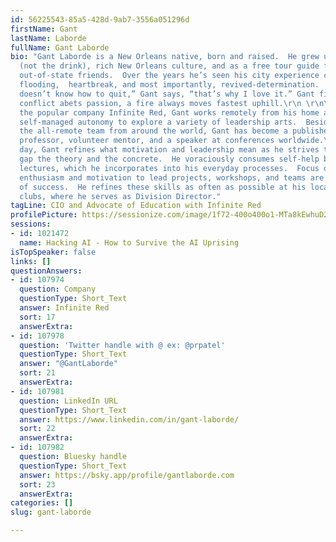 ```yaml
---
id: 56225543-85a5-428d-9ab7-3556a051296d
firstName: Gant
lastName: Laborde
fullName: Gant Laborde
bio: "Gant Laborde is a New Orleans native, born and raised.  He grew up with hurricanes
  (not the drink), rich New Orleans culture, and as a free tour guide for all his
  out-of-state friends.  Over the years he’s seen his city experience corruption,
  flooding,  heartbreak, and most importantly, revived-determination.  “New Orleans
  doesn’t know how to quit,” Gant says, “that’s why I love it.” Gant firmly believes
  conflict abets passion, a fire always moves fastest uphill.\r\n \r\n\r\nAs CIO for
  the popular company Infinite Red, Gant works remotely from his home and uses his
  self-managed autonomy to explore a variety of leadership arts.  Besides managing
  the all-remote team from around the world, Gant has become a published author, adjunct
  professor, volunteer mentor, and a speaker at conferences worldwide.\r\n \r\n\r\nEach
  day, Gant refines what motivation and leadership mean as he strives to bridge the
  gap the theory and the concrete.  He voraciously consumes self-help books and online
  lectures, which he incorporates into his everyday processes.  Focus on personal
  enthusiasm and motivation to lead projects, workshops, and teams are the bedrock
  of success.  He refines these skills as often as possible at his local Toastmasters
  clubs, where he serves as Division Director."
tagLine: CIO and Advocate of Education with Infinite Red
profilePicture: https://sessionize.com/image/1f72-400o400o1-MTa8kEwhuD2WfwVBQ7JTPF.jpg
sessions:
- id: 1021472
  name: Hacking AI - How to Survive the AI Uprising
isTopSpeaker: false
links: []
questionAnswers:
- id: 107974
  question: Company
  questionType: Short_Text
  answer: Infinite Red
  sort: 17
  answerExtra:
- id: 107978
  question: 'Twitter handle with @ ex: @prpatel'
  questionType: Short_Text
  answer: "@GantLaborde"
  sort: 21
  answerExtra:
- id: 107981
  question: LinkedIn URL
  questionType: Short_Text
  answer: https://www.linkedin.com/in/gant-laborde/
  sort: 22
  answerExtra:
- id: 107982
  question: Bluesky handle
  questionType: Short_Text
  answer: https://bsky.app/profile/gantlaborde.com
  sort: 23
  answerExtra:
categories: []
slug: gant-laborde

---
```

